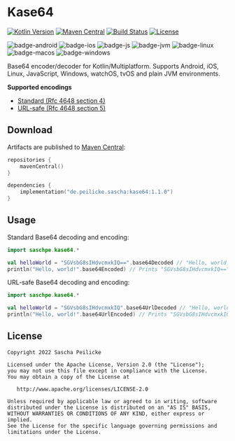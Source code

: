 # Kase64

[![Kotlin Version](https://img.shields.io/badge/Kotlin-1.9.10-B125EA?logo=kotlin)](https://kotlinlang.org)
[![Maven Central](https://img.shields.io/maven-central/v/de.peilicke.sascha/kase64.svg?label=Maven%20Central)](https://central.sonatype.com/artifact/de.peilicke.sascha/kase64)
[![Build Status](https://github.com/saschpe/kase64/workflows/Main/badge.svg)](https://github.com/saschpe/kase64/actions)
[![License](http://img.shields.io/:License-Apache-blue.svg)](http://www.apache.org/licenses/LICENSE-2.0.html)

![badge-android](http://img.shields.io/badge/Platform-Android-brightgreen.svg?logo=android)
![badge-ios](http://img.shields.io/badge/Platform-iOS-orange.svg?logo=apple)
![badge-js](http://img.shields.io/badge/Platform-NodeJS-yellow.svg?logo=javascript)
![badge-jvm](http://img.shields.io/badge/Platform-JVM-red.svg?logo=openjdk)
![badge-linux](http://img.shields.io/badge/Platform-Linux-lightgrey.svg?logo=linux)
![badge-macos](http://img.shields.io/badge/Platform-macOS-orange.svg?logo=apple)
![badge-windows](http://img.shields.io/badge/Platform-Windows-blue.svg?logo=windows)

[//]: # (![badge-tvos]&#40;http://img.shields.io/badge/Platform-tvOS-orange.svg?logo=apple&#41;)

[//]: # (![badge-watchos]&#40;http://img.shields.io/badge/Platform-watchOS-orange.svg?logo=apple&#41;)

Base64 encoder/decoder for Kotlin/Multiplatform. Supports Android, iOS, Linux, JavaScript, Windows, watchOS, tvOS
and plain JVM environments.

**Supported encodings**

- [Standard (Rfc 4648 section 4)](https://www.ietf.org/rfc/rfc4648.html#section-4)
- [URL-safe (Rfc 4648 section 5)](https://www.ietf.org/rfc/rfc4648.html#section-5)

## Download

Artifacts are published to [Maven Central][maven-central]:

```kotlin
repositories {
    mavenCentral()
}

dependencies {
    implementation("de.peilicke.sascha:kase64:1.1.0")
}
```

## Usage

Standard Base64 decoding and encoding:

```kotlin
import saschpe.kase64.*

val helloWorld = "SGVsbG8sIHdvcmxkIQ==".base64Decoded // "Hello, world!"
println("Hello, world!".base64Encoded) // Prints "SGVsbG8sIHdvcmxkIQ=="
```

URL-safe Base64 decoding and encoding:

```kotlin
import saschpe.kase64.*

val helloWorld = "SGVsbG8sIHdvcmxkIQ".base64UrlDecoded // "Hello, world!"
println("Hello, world!".base64UrlEncoded) // Prints "SGVsbG8sIHdvcmxkIQ"
```

## License

    Copyright 2022 Sascha Peilicke

    Licensed under the Apache License, Version 2.0 (the "License");
    you may not use this file except in compliance with the License.
    You may obtain a copy of the License at

       http://www.apache.org/licenses/LICENSE-2.0

    Unless required by applicable law or agreed to in writing, software
    distributed under the License is distributed on an "AS IS" BASIS,
    WITHOUT WARRANTIES OR CONDITIONS OF ANY KIND, either express or implied.
    See the License for the specific language governing permissions and
    limitations under the License.

[maven-central]: https://search.maven.org/artifact/de.peilicke.sascha/kase64
